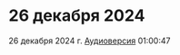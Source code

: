 # 26 декабря 2024

26 декабря 2024 г. [Аудиоверсия](https://www.youtube.com/watch?v=iORmc76V6WQ) 01:00:47
